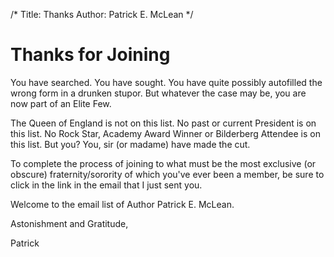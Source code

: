 /*
Title: Thanks
Author: Patrick E. McLean
*/
# Thanks for Joining


You have searched. You have sought. You have quite possibly autofilled the wrong form in a drunken stupor. But whatever the case may be, you are now part of an Elite Few. 

The Queen of England is not on this list. No past or current President is on this list. No Rock Star, Academy Award Winner or Bilderberg Attendee is on this list. But you? You, sir (or madame) have made the cut. 

To complete the process of joining to what must be the most exclusive (or obscure) fraternity/sorority of which you've ever been a member, be sure to click in the link in the email that I just sent you. 

Welcome to the email list of Author Patrick E. McLean.


Astonishment and Gratitude, 

Patrick 
